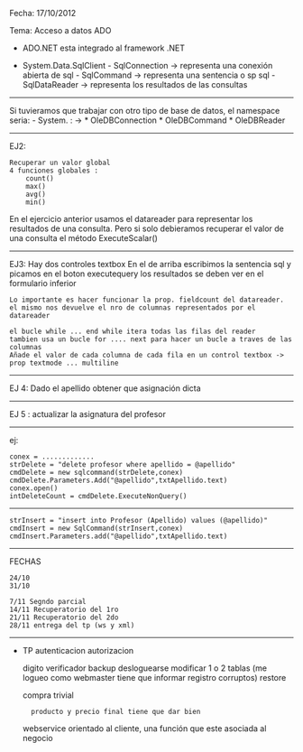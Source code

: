 Fecha: 17/10/2012

Tema: Acceso a datos ADO

+ ADO.NET esta integrado al framework .NET

+	System.Data.SqlClient
		-	SqlConnection -> representa una conexión abierta de sql
		-	SqlCommand ->	representa una sentencia o sp sql
		- SqlDataReader -> representa los resultados de las consultas

---
Si tuvieramos que trabajar con otro tipo de base de datos, el namespace seria:
	- System.<data db> : -> 
													 * OleDBConnection
													 * OleDBCommand
													 * OleDBReader

---

EJ2:

	Recuperar un valor global
	4 funciones globales :
		count()
		max()
		avg()
		min()

En el ejercicio anterior usamos el datareader para representar los resultados de una consulta. 
Pero si solo debieramos recuperar el valor de una consulta el método ExecuteScalar()

---
EJ3:
	Hay dos controles textbox
	En el de arriba escribimos la sentencia sql y picamos en el boton executequery
	los resultados se deben ver en el formulario inferior
	
	Lo importante es hacer funcionar la prop. fieldcount del datareader.
	el mismo nos devuelve el nro de columnas representados por el datareader

	el bucle while ... end while itera todas las filas del reader
	tambien usa un bucle for .... next para hacer un bucle a traves de las columnas
	Añade el valor de cada columna de cada fila en un control textbox -> prop textmode ... multiline


---
EJ 4:
	Dado el apellido obtener que asignación dicta

---

EJ 5 :
actualizar la asignatura del profesor


---
ej:

	conex = .............
	strDelete = "delete profesor where apellido = @apellido"
	cmdDelete = new sqlcommand(strDelete,conex)
	cmdDelete.Parameters.Add("@apellido",txtApellido.text)
	conex.open()
	intDeleteCount = cmdDelete.ExecuteNonQuery()

---------------------------

	strInsert = "insert into Profesor (Apellido) values (@apellido)"
	cmdInsert = new SqlCommand(strInsert,conex)
	cmdInsert.Parameters.add("@apellido",txtApellido.text)



---

FECHAS

	24/10
	31/10

	7/11 Segndo parcial
	14/11 Recuperatorio del 1ro
	21/11 Recuperatorio del 2do
	28/11 entrega del tp (ws y xml)


----


+ TP
	autenticacion
	autorizacion

	digito verificador
		backup
		desloguearse
		modificar 1 o 2 tablas
		(me logueo como webmaster tiene que informar registro corruptos)
		restore

	compra trivial
	
		producto y precio final tiene que dar bien

	webservice orientado al cliente, una función que este asociada al negocio
	





